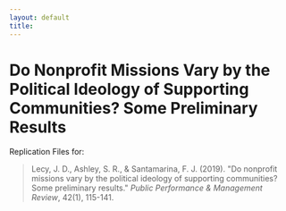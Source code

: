 ```yaml
---
layout: default
title: 
---
```


# Do Nonprofit Missions Vary by the Political Ideology of Supporting Communities? Some Preliminary Results

Replication Files for:

> Lecy, J. D., Ashley, S. R., & Santamarina, F. J. (2019). "Do nonprofit missions vary by the political ideology of supporting communities? Some preliminary results." *Public Performance & Management Review*, 42(1), 115-141.
